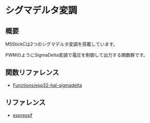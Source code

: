 # シグマデルタ変調

## 概要

M5StickCは2つのシグマデルタ変調を搭載しています。

PWMのようにSigmaDelta変調で電圧を制御して出力する関数群です。

## 関数リファレンス

- [Functions/esp32-hal-sigmadelta](../../Functions/esp32-hal-sigmadelta/)

## リファレンス
- [espressif](https://docs.espressif.com/projects/esp-idf/en/latest/api-reference/peripherals/sigmadelta.html)
